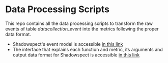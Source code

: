 # Data Processing Scripts
This repo contains all the data processing scripts to transform the raw events of table *datacollection_event* into the metrics following the proper data format.


- Shadowspect's event model is accessible [in this link](https://docs.google.com/document/d/1lNQpNpHXyaSKlwq2lJzYX9oow8EEg-_EbSry8z4Ljw0/edit)
- The interface that explains each function and metric, its arguments and output data format for Shadowspect is accessible [in this link](https://docs.google.com/document/d/1ruENYhgBt4Wh9VLOv7vzOrxN5IBdJ6rcdopmvzSKiv8)  
